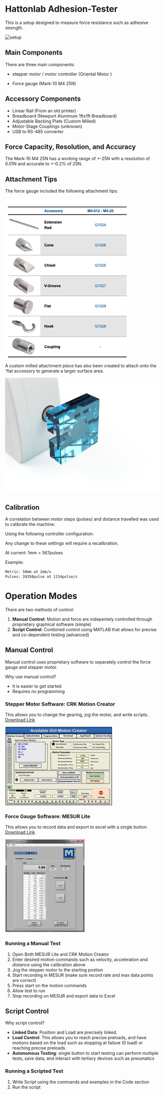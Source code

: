 # Hattonlab Adhesion-Tester
This is a setup designed to measure force resistance such as adhesive strength.

![setup](Images/Setup.png)

## Main Components

There are three main components: 

- stepper motor / motor controller (Oriental Motor )

- Force gauge (Mark-10 M4 25N)

## Accessory Components

- Linear Rail (From an old printer)
- Breadboard (Newport Aluminum 1ftx1ft Breadboard)
- Adjustable Backing Plate (Custom Milled)
- Motor-Stage Couplings (unknown)
- USB to RS-485 converter

## Force Capacity, Resolution, and Accuracy

The Mark-10 M4 25N has a working range of +-25N with a resolution of  0.01N and accurate to +-0.2% of 25N.

## Attachment Tips

The force gauge included the following attachment tips:

![image of included attachments](Images/Attachments.png)

A custom milled attachment piece has also been created to attach onto the 'flat accessory to generate a larger surface area.

![image of custom attachment](Images/customattachment.png)

## Calibration

A correlation between motor steps (pulses) and distance travelled was used to calibrate the machine:

Using the following controller configuration:

Any change to these settings will require a recalibration. 

At current: 1mm = 567pulses

Example: 
```
Metric: 50mm at 2mm/s
Pulses: 28350pulse at 1134pulse/s
```

# Operation Modes

There are two methods of control:

1. **Manual Control**: Motion and force are indepentely controlled through proprietary graphical software (simple)
2. **Script Control**: Combined control using MATLAB that allows for precise and co-dependent testing (advanced)

## Manual Control
Manual control uses proprietary software to separately control the force gauge and stepper motor. 

Why use manual control?
- It is easier to get started
- Requires no programming

### Stepper Motor Software: CRK Motion Creator

This allows you to change the gearing, jog the motor, and write scripts. [Download Link](https://www.orientalmotor.com/downloads/software.html#)

![CRK UI](Images/CRK_Motion_Creator.jpg)


### Force Gauge Software: MESUR Lite

This allows you to record data and export to excel with a single button. [Download Link](https://www.mark-10.com/instruments/software/mesurlite.html)

![MESUR UI](Images/MESUR-Lite.jpg)

### Running a Manual Test

1. Open Both MESUR Lite and CRK Motion Creator
2. Enter desired motion commands such as velocity, acceleration and distance using the calibration above
3. Jog the stepper motor to the starting postion
4. Start recording in MESUR (make sure record rate and max data points are correct)
5. Press start on the motion commands
6. Allow test to run
7. Stop recording on MESUR and export data to Excel

## Script Control

Why script control?

- **Linked Data**: Position and Load are precisely linked.
- **Load Control**: This allows you to reach precise preloads, and have motions based on the load such as stopping at failure (0 load) or reaching precise preloads.
- **Autonomous Testing**: single button to start testing can perform multiple tests, save data, and interact with tertiary devices such as pneumatics

### Running a Scripted Test

1. Write Script using the commands and examples in the Code section
2. Run the script
